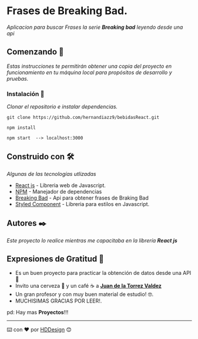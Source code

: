 # Frases de Breaking Bad.

_Aplicacion para buscar Frases la serie **Breaking bad** leyendo desde una api_

## Comenzando 🚀

_Estas instrucciones te permitirán obtener una copia del proyecto en funcionamiento en tu máquina local para propósitos de desarrollo y pruebas._

### Instalación 🔧

_Clonar el repositorio e instalar dependencias._

```
git clone https://github.com/hernandiazz9/bebidasReact.git
```
```
npm install
```
```
npm start  --> localhost:3000
```

## Construido con 🛠️

_Algunas de las tecnologías utlizadas_

* [React js](https://reactjs.org/) - Libreria web de Javascript.
* [NPM](https://www.npmjs.com/) - Manejador de dependencias
* [Breaking Bad]("https://breaking-bad-quotes.herokuapp.com/v1/quotes) - Api para obtener frases de Braking Bad
* [Styled Component](https://emotion.sh/docs/styled) - Libreria para estilos en Javascript.


## Autores ✒️

_Este proyecto lo realice mientras me capacitaba en la librería  **React js**_


## Expresiones de Gratitud 🎁

* Es un buen proyecto para practicar la obtención  de datos desde una API 📢
* Invito una cerveza 🍺 y un café ☕ a [**Juan de la Torrez Valdez**](https://www.udemy.com/user/juanpablodelatorrevaldez/)
* Un gran profesor y con muy buen material de estudio! 🤓.
* MUCHISIMAS GRACIAS POR LEER!.

pd: Hay mas **Proyectos**!!!



---
⌨️ con ❤️ por [HDDesign](https://github.com/hernandiazz9) 😊
